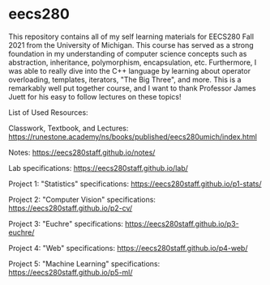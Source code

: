 # eecs280

This repository contains all of my self learning materials for EECS280 Fall 2021 from the University of Michigan.
This course has served as a strong foundation in my understanding of computer science concepts such as abstraction, inheritance, polymorphism, encapsulation, etc. 
Furthermore, I was able to really dive into the C++ language by learning about operator overloading, templates, iterators, "The Big Three", and more. This is a remarkably well put together course, and I want to thank Professor James Juett for his easy to follow lectures on these topics!

List of Used Resources:

Classwork, Textbook, and Lectures: https://runestone.academy/ns/books/published/eecs280umich/index.html

Notes: https://eecs280staff.github.io/notes/

Lab specifications: https://eecs280staff.github.io/lab/

Project 1: "Statistics" specifications: https://eecs280staff.github.io/p1-stats/

Project 2: "Computer Vision" specifications: https://eecs280staff.github.io/p2-cv/

Project 3: "Euchre" specifications: https://eecs280staff.github.io/p3-euchre/

Project 4: "Web" specifications: https://eecs280staff.github.io/p4-web/

Project 5: "Machine Learning" specifications: https://eecs280staff.github.io/p5-ml/
